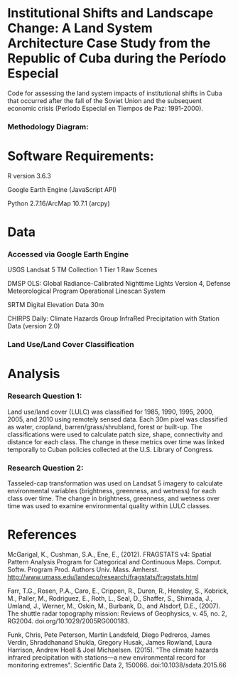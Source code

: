 # Institutional Shifts and Landscape Change: A Land System Architecture Case Study from the Republic of Cuba during the Período Especial
Code for assessing the land system impacts of institutional shifts in Cuba that occurred after the fall of the Soviet Union and the subsequent economic crisis (Período Especial en Tiempos de Paz: 1991-2000).

### Methodology Diagram:

# Software Requirements:
R version 3.6.3

Google Earth Engine (JavaScript API)

Python 2.7.16/ArcMap 10.7.1 (arcpy)

# Data

### Accessed via Google Earth Engine 
USGS Landsat 5 TM Collection 1 Tier 1 Raw Scenes

DMSP OLS: Global Radiance-Calibrated Nighttime Lights Version 4, Defense Meteorological Program Operational Linescan System

SRTM Digital Elevation Data 30m

CHIRPS Daily: Climate Hazards Group InfraRed Precipitation with Station Data (version 2.0)

### Land Use/Land Cover Classification

# Analysis

### Research Question 1:
Land use/land cover (LULC) was classified for 1985, 1990, 1995, 2000, 2005, and 2010 using remotely sensed data. Each 30m pixel was classified as water, cropland, barren/grass/shrubland, forest or built-up. The classifications were used to calculate patch size, shape, connectivity and distance for each class. The change in these metrics over time was linked temporally to Cuban policies collected at the U.S. Library of Congress.

### Research Question 2:
Tasseled-cap transformation was used on Landsat 5 imagery to calculate environmental variables (brightness, greenness, and wetness) for each class over time. The change in brightness, greenness, and wetness over time was used to examine environmental quality within LULC classes.

# References
McGarigal, K., Cushman, S.A., Ene, E., (2012). FRAGSTATS v4: Spatial Pattern Analysis Program for Categorical and Continuous Maps. Comput. Softw. Program Prod. Authors Univ. Mass. Amherst. http://www.umass.edu/landeco/research/fragstats/fragstats.html

Farr, T.G., Rosen, P.A., Caro, E., Crippen, R., Duren, R., Hensley, S., Kobrick, M., Paller, M., Rodriguez, E., Roth, L., Seal, D., Shaffer, S., Shimada, J., Umland, J., Werner, M., Oskin, M., Burbank, D., and Alsdorf, D.E., (2007). The shuttle radar topography mission: Reviews of Geophysics, v. 45, no. 2, RG2004. doi.org/10.1029/2005RG000183.

Funk, Chris, Pete Peterson, Martin Landsfeld, Diego Pedreros, James Verdin, Shraddhanand Shukla, Gregory Husak, James Rowland, Laura Harrison, Andrew Hoell & Joel Michaelsen. (2015). "The climate hazards infrared precipitation with stations—a new environmental record for monitoring extremes". Scientific Data 2, 150066. doi:10.1038/sdata.2015.66

